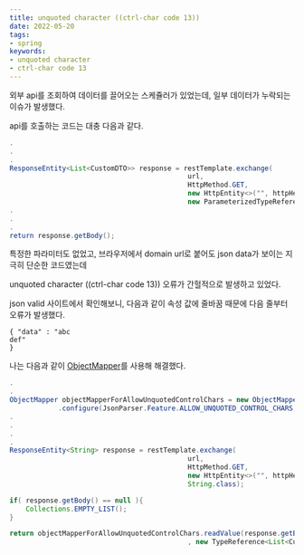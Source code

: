 ```yaml
---
title: unquoted character ((ctrl-char code 13))
date: 2022-05-20
tags:
- spring
keywords:
- unquoted character
- ctrl-char code 13
---
```


외부 api를 조회하여 데이터를 끌어오는 스케쥴러가 있었는데, 일부 데이터가 누락되는 이슈가 발생했다.

api를 호출하는 코드는 대충 다음과 같다.

```Java
.
.
.
ResponseEntity<List<CustomDTO>> response = restTemplate.exchange(
                                            url,
                                            HttpMethod.GET,
                                            new HttpEntity<>("", httpHeaders),
                                            new ParameterizedTypeReference<List<CustomDTO>>() {});
.
.
.
return response.getBody();                             
```
특정한 파라미터도 없었고, 브라우저에서 domain url로 붙어도 json data가 보이는 지극히 단순한 코드였는데 

unquoted character ((ctrl-char code 13)) 오류가 간헐적으로 발생하고 있었다.
   
json valid 사이트에서 확인해보니, 다음과 같이 속성 값에 줄바꿈 때문에 다음 줄부터 오류가 발생했다.

```text
{ "data" : "abc
def"
}
```

나는 다음과 같이 [ObjectMapper](https://www.baeldung.com/spring-boot-customize-jackson-objectmapper)를 사용해 해결했다.

```Java
.
.
ObjectMapper objectMapperForAllowUnquotedControlChars = new ObjectMapper()
            .configure(JsonParser.Feature.ALLOW_UNQUOTED_CONTROL_CHARS, true);
.
.
.
.
ResponseEntity<String> response = restTemplate.exchange(
                                            url,
                                            HttpMethod.GET,
                                            new HttpEntity<>("", httpHeaders),
                                            String.class);

if( response.getBody() == null ){
    Collections.EMPTY_LIST();
}

return objectMapperForAllowUnquotedControlChars.readValue(response.getBody()
                                            , new TypeReference<List<CustomDTO>>(){});
```
